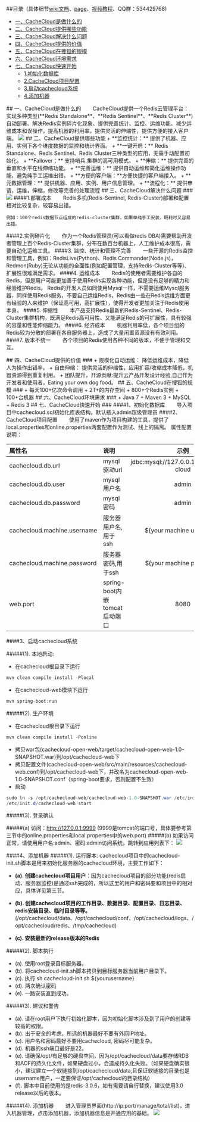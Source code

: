##<a name="index"/>目录&nbsp;&nbsp;(具体细节[wiki文档](https://github.com/sohutv/cachecloud/wiki "Cachecloud Wiki")、[page](http://sohutv.github.io/cachecloud "Cachecloud page")、[视频教程](http://my.tv.sohu.com/pl/9100280/index.shtml "Cachecloud video")、QQ群：534429768)
* [一、CacheCloud是做什么的](#cc1)
* [二、CacheCloud提供哪些功能](#cc2)
* [三、CacheCloud解决什么问题](#cc3)
* [四、CacheCloud提供的价值](#cc4) 
* [五、CacheCloud在搜狐的规模](#cc5)
* [六、CacheCloud环境需求](#cc6)
* [七、CacheCloud快速开始](#cc7)
    * [1.初始化数据库](#cc7-1)
    * [2.CacheCloud项目配置](#cc7-2)
    * [3.启动cachecloud系统](#cc7-3)
    * [4.添加机器](#cc7-4)

<a name="cc1"/>
## 一、CacheCloud是做什么的
&nbsp;&nbsp;&nbsp;&nbsp;&nbsp;&nbsp;&nbsp;CacheCloud提供一个Redis云管理平台：实现多种类型(**Redis Standalone**、**Redis Sentinel**、**Redis Cluster**)自动部署、解决Redis实例碎片化现象、提供完善统计、监控、运维功能、减少运维成本和误操作，提高机器的利用率，提供灵活的伸缩性，提供方便的接入客户端。



<img src="http://i3.itc.cn/20160125/3084_5393fb5d_7350_f249_9e37_c0d06d00b908_1.png">

<a name="cc2"/>
## 二、CacheCloud提供哪些功能
+  **监控统计：**	提供了机器、应用、实例下各个维度数据的监控和统计界面。
+  **一键开启：**	Redis Standalone、Redis Sentinel、Redis Cluster三种类型的应用，无需手动配置初始化。
+  **Failover：**	支持哨兵,集群的高可用模式。
+  **伸缩：**	    提供完善的垂直和水平在线伸缩功能。
+  **完善运维：**    提供自动运维和简化运维操作功能，避免纯手工运维出错。
+  **方便的客户端：**方便快捷的客户端接入。
+  **元数据管理：**    提供机器、应用、实例、用户信息管理。
+  **流程化：**      提供申请，运维，伸缩，修改等完善的处理流程 

<a name="cc3"/>
## 三、CacheCloud解决什么问题 ###
<img src="http://i3.itc.cn/20160125/3084_e6f2f51c_54cf_4081_450f_c69998e74d01_1.png">
####1.部署成本
&nbsp;&nbsp;&nbsp;&nbsp;&nbsp;&nbsp;&nbsp;Redis多机(Redis-Sentinel, Redis-Cluster)部署和配置相对比较复杂，较容易出错。

	例如：100个redis数据节点组成的redis-cluster集群，如果单纯手工安装，既耗时又容易出错。
####2.实例碎片化
&nbsp;&nbsp;&nbsp;&nbsp;&nbsp;&nbsp;&nbsp;作为一个Redis管理员(可以看做redis DBA)需要帮助开发者管理上百个Redis-Cluster集群，分布在数百台机器上，人工维护成本很高，需要自动化运维工具。
####3. 监控、统计和管理不完善
&nbsp;&nbsp;&nbsp;&nbsp;&nbsp;&nbsp;&nbsp;一些开源的Redis监控和管理工具，例如：RedisLive(Python)、Redis Commander(Node.js)，Redmon(Ruby)无论从功能的全面性(例如配置管理，支持Redis-Cluster等等)、扩展性很难满足需求。
####4. 运维成本
&nbsp;&nbsp;&nbsp;&nbsp;&nbsp;&nbsp;&nbsp;Redis的使用者需要维护各自的Redis，但是用户可能更加善于使用Redis实现各种功能，但是没有足够的精力和经验维护Redis。
Redis的开发人员如同使用Mysql一样，不需要运维Mysql服务器，同样使用Redis服务，不要自己运维Redis，Redis由一些在Redis运维方面更有经验的人来维护（保证高可用，高扩展性），使得开发者更加关注于Redis使用本身。
####5. 伸缩性
&nbsp;&nbsp;&nbsp;&nbsp;&nbsp;&nbsp;&nbsp;本产品支持Redis最新的Redis-Sentinel、Redis-Cluster集群机构，既满足Redis高可用性、又能满足Redis的可扩展性，具有较强的容量和性能伸缩能力。
####6. 经济成本
&nbsp;&nbsp;&nbsp;&nbsp;&nbsp;&nbsp;&nbsp;机器利用率低，各个项目组的Redis较为分散的部署在各自服务器上，造成了大量闲置资源没有有效利用。 
####7. 版本不统一 
&nbsp;&nbsp;&nbsp;&nbsp;&nbsp;&nbsp;&nbsp;各个项目的Redis使用各种不同的版本，不便于管理和交互。

<a name="cc4"/>
## 四、CacheCloud提供的价值 ###
+  规模化自动运维：	降低运维成本，降低人为操作出错率。
+  自由伸缩：	    提供灵活的伸缩性，应用扩容/收缩成本降低，机器资源得到重复利用。
+  团队提升，开源贡献:提升云产品开发设计经验,自己作为开发者和使用者，Eating your own dog food。

<a name="cc5"/>
## 五、CacheCloud在搜狐的规模 ###
+  每天100+亿次命令调用
+  2T+的内存空间
+  800+个Redis实例
+  100+台机器

<a name="cc6"/>
## 六、CacheCloud环境需求 ###
+  Java 7
+  Maven 3
+  MySQL
+  Redis 3

<a name="cc7"/>
## 七、CacheCloud快速开始 ###

<a name="cc7-1"/>
####1、初始化数据库
&nbsp;&nbsp;&nbsp;&nbsp;&nbsp;&nbsp;&nbsp;导入项目中cachecloud.sql初始化库表结构。默认插入admin超级管理员

<a name="cc7-2"/>
####2、CacheCloud项目配置
&nbsp;&nbsp;&nbsp;&nbsp;&nbsp;&nbsp;&nbsp;使用了maven作为项目构建的工具，提供了 local.properties和online.properties两套配置作为测试、线上的隔离。
属性配置说明：
	

| 属性名 | 说明  | 示例 |
| :-------------------------- |:----------------------------- | :----------------------------------------:|
| cachecloud.db.url      | mysql驱动url     | jdbc:mysql://127.0.0.1:3306/cache-cloud |
| cachecloud.db.user     | mysql用户名      |  admin |
| cachecloud.db.password | mysql密码        |  admin | 
| cachecloud.machine.username | 服务器用户名,用于ssh        | ${your machine username} | 
| cachecloud.machine.password | 服务器密码,用于ssh        |  ${your machine password} | 
| web.port | spring-boot内嵌tomcat启动端口        | 8080  | 		
		
		
		
<a name="cc7-3"/>
####3、启动cachecloud系统

#####(1). 本地启动:
+  在cachecloud根目录下运行
```Java        
mvn clean compile install -Plocal
```
+  在cachecloud-web模块下运行
```Java        
mvn spring-boot:run
```

#####(2). 生产环境
+  在cachecloud根目录下运行
```Java        
mvn clean compile install -Ponline
```
+  拷贝war包(cachecloud-open-web/target/cachecloud-open-web-1.0-SNAPSHOT.war)到/opt/cachecloud-web下
+  拷贝配置文件(cachecloud-open-web/src/main/resources/cachecloud-web.conf)到/opt/cachecloud-web下，并改名为cachecloud-open-web-1.0-SNAPSHOT.conf（spring-boot要求，否则配置不生效）
+  启动
```Java
sudo ln -s /opt/cachecloud-web/cachecloud-web-1.0-SNAPSHOT.war /etc/init.d/cachecloud-web
/etc/init.d/cachecloud-web start 
```        
        
        
#####(3). 登录确认

#####(a) 访问：http://127.0.0.1:9999
(9999是tomcat的端口号，具体要参考第三节中的online.properties和local.properties中的web.port)
#####(b) 如果访问正常，请使用用户名:admin、密码:admin访问系统，跳转到应用列表下：
<img src="http://i1.itc.cn/20160304/3084_b7374fe0_1136_79a9_6de7_699599da7345_1.png">

<a name="cc7-4"/>
####4、添加机器
#####(1). 运行脚本:
cachecloud项目中的cachecloud-init.sh脚本是用来初始化服务器的cachecloud环境，主要工作如下：

+  **(a). 创建cachecloud项目用户**：因为cachecloud项目的部分功能(redis启动、服务器监控)是通过ssh完成的，所以这里的用户和密码要和项目中的相对应，具体详见第三节。

+  **(b). 创建cachecloud项目的工作目录、数据目录、配置目录、日志目录、redis安装目录、临时目录等等。**(/opt/cachecloud/data、/opt/cachecloud/conf、/opt/cachecloud/logs、/opt/cachecloud/redis、/tmp/cachecloud)

+  **(c). 安装最新的release版本的Redis**

#####(2). 脚本执行
+  (a). 使用root登录目标服务器。
+  (b). 将cachecloud-init.sh脚本拷贝到目标服务器当前用户目录下。
+  (c). 执行 sh cachecloud-init.sh ${yourusername}
+  (d). 两次确认密码
+  (e). 一路安装直到成功。

#####(3). 建议和警告 
+  (a). 请在root用户下执行初始化脚本，因为初始化脚本涉及到了用户的创建等较高的权限。
+  (b). 出于安全的考虑，所选的机器最好不要有外网IP地址。
+  (c). 用户名和密码最好不要用cachecloud, 密码尽可能复杂。
+  (d). 机器的ssh端口最好是22。
+  (e). 请确保/opt/有足够的硬盘空间，因为/opt/cachecloud/data要存储RDB和AOF的持久化文件，如果硬盘过小，会造成持久化失败。（如果硬盘确实很小，建议建立一个软链接到/opt/cachecloud/data,且保证软链接的目录也是username用户，一定要保证/opt/cachecloud的目录结构）
+  (f). 脚本中目前使用的是redis-3.0.6，如有需要请自行替换，建议使用3.0 release以后的版本。
    
#####(4). 添加机器 
&nbsp;&nbsp;&nbsp;&nbsp;&nbsp;&nbsp;&nbsp;进入管理员界面(http://ip:port/manage/total/list)，进入机器管理，点击添加机器，添加机器信息是开通应用的基础。
<img src="http://i2.itc.cn/20160127/3084_c9d9d17b_4e86_a17f_5442_cf9cc08c68f3_1.jpg"/>


 

